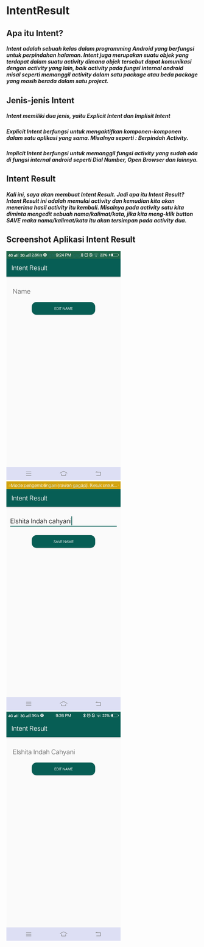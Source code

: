 # IntentResult
<h2>Apa itu Intent?</h2>
<h5>Intent adalah sebuah kelas dalam programming Android yang berfungsi untuk perpindahan halaman. 
Intent juga merupakan suatu objek yang terdapat dalam suatu activity dimana objek tersebut dapat komunikasi dengan activity yang lain, 
baik activity pada fungsi internal android misal seperti memanggil activity dalam satu package atau beda package yang masih berada dalam satu project.</h5>

<h2>Jenis-jenis Intent</h2>
<h5>Intent memiliki dua jenis, yaitu Explicit Intent dan Implisit Intent</h5>
<h5>Explicit Intent berfungsi untuk mengaktifkan komponen-komponen dalam satu aplikasi yang sama. Misalnya seperti : Berpindah Activity.</h5>
<h5>Implicit Intent berfungsi untuk memanggil fungsi activity yang sudah ada di fungsi internal android seperti Dial Number, Open Browser dan lainnya.</h5>

<h2>Intent Result</h2>
<h5>Kali ini, saya akan membuat Intent Result. Jadi apa itu Intent Result? 
Intent Result ini adalah memulai activity dan kemudian kita akan menerima hasil activity itu kembali. 
Misalnya pada activity satu kita diminta mengedit sebuah nama/kalimat/kata, 
jika kita meng-klik button SAVE maka nama/kalimat/kata itu akan tersimpan pada activity dua.</h5> 

<h2>Screenshot Aplikasi Intent Result</h2>
<img src="1.jpg" height="600px" width="300px">
<img src="2.jpg" height="600px" width="300px">
<img src="3.jpg" height="600px" width="300px">
